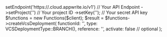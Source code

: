 <?php

use Appwrite\Client;
use Appwrite\Services\Functions;
use Appwrite\Enums\VCSDeploymentType;

$client = (new Client())
    ->setEndpoint('https://<REGION>.cloud.appwrite.io/v1') // Your API Endpoint
    ->setProject('<YOUR_PROJECT_ID>') // Your project ID
    ->setKey('<YOUR_API_KEY>'); // Your secret API key

$functions = new Functions($client);

$result = $functions->createVcsDeployment(
    functionId: '<FUNCTION_ID>',
    type: VCSDeploymentType::BRANCH(),
    reference: '<REFERENCE>',
    activate: false // optional
);